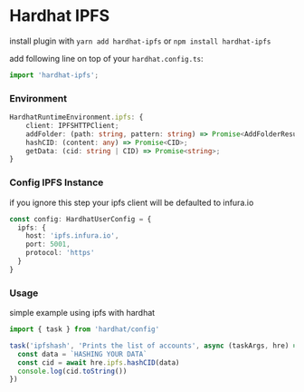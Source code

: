 # Hardhat IPFS
install plugin with `yarn add hardhat-ipfs` or `npm install hardhat-ipfs`

add following line on top of your `hardhat.config.ts`:

```ts
import 'hardhat-ipfs';
```

### Environment

```ts
HardhatRuntimeEnvironment.ipfs: {
    client: IPFSHTTPClient;
    addFolder: (path: string, pattern: string) => Promise<AddFolderResult[]>;
    hashCID: (content: any) => Promise<CID>;
    getData: (cid: string | CID) => Promise<string>;
}
```

### Config IPFS Instance
if you ignore this step your ipfs client will be defaulted to infura.io

```ts
const config: HardhatUserConfig = {
  ipfs: {
    host: 'ipfs.infura.io',
    port: 5001,
    protocol: 'https'
  }
}
```

### Usage
simple example using ipfs with hardhat

```ts
import { task } from 'hardhat/config'

task('ipfshash', 'Prints the list of accounts', async (taskArgs, hre) => {
  const data = `HASHING YOUR DATA`
  const cid = await hre.ipfs.hashCID(data)
  console.log(cid.toString())
})
```